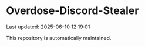 # Overdose-Discord-Stealer

Last updated: 2025-06-10 12:19:01

This repository is automatically maintained.
